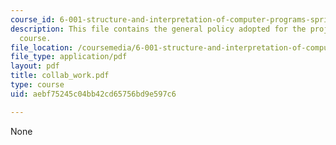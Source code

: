 ```yaml
---
course_id: 6-001-structure-and-interpretation-of-computer-programs-spring-2005
description: This file contains the general policy adopted for the projects for the
  course.
file_location: /coursemedia/6-001-structure-and-interpretation-of-computer-programs-spring-2005/aebf75245c04bb42cd65756bd9e597c6_collab_work.pdf
file_type: application/pdf
layout: pdf
title: collab_work.pdf
type: course
uid: aebf75245c04bb42cd65756bd9e597c6

---
```

None